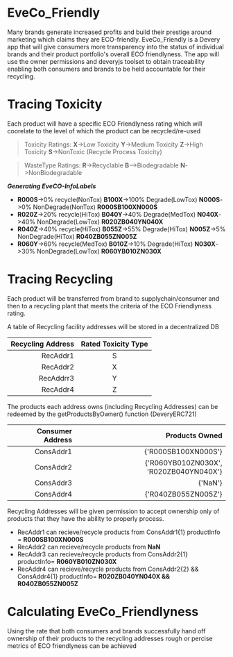 # EveCo_Friendly


Many brands generate increased profits and build their prestige around marketing which claims they are ECO-friendly.
EveCo_Friendly is a Devery app that will give consumers more transparency into the status of individual brands and their product portfolio's overall ECO friendlyness. The app will use the owner permissions and deveryjs toolset to obtain traceability enabling both consumers and brands to be held accountable for their recycling.


# Tracing Toxicity
Each product will have a specific ECO Friendlyness rating which will coorelate to the level of which the product can be recycled/re-used
>Toxicity Ratings: **X**->Low Toxicity **Y**->Medium Toxicity **Z**->High Toxicity **S**->NonToxic (Recycle Process Toxicity)

>WasteType Ratings: **R**->Recyclable **B**-->Biodegradable **N**->NonBiodegradable

**_Generating EveCO-InfoLabels_**
* **R000S**->0% recycle(NonTox) **B100X**->100% Degrade(LowTox) **N000S**->0% NonDegrade(NonTox) **R000SB100XN000S**
* **R020Z**->20% recycle(HiTox) **B040Y**->40% Degrade(MedTox) **N040X**->40% NonDegrade(LowTox) **R020ZB040YN040X**
* **R040Z**->40% recycle(HiTox) **B055Z**->55% Degrade(HiTox) **N005Z**->5% NonDegrade(HiTox) **R040ZB055ZN005Z**
* **R060Y**->60% recycle(MedTox) **B010Z**->10% Degrade(HiTox) **N030X**->30% NonDegrade(LowTox) **R060YB010ZN030X**
 
 # Tracing Recycling 
Each product will be transferred from brand to supplychain/consumer and then to a recycling plant that meets the criteria of the ECO Friendlyness rating.

A table of Recycling facility addresses will be stored in a decentralized DB  

| Recycling Address | Rated Toxicity Type | 
| -------------:|:-------------:|
| RecAddr1 | S |
| RecAddr2 | X |
| RecAddrr3 | Y |
| RecAddr4 | Z |

The products each address owns (including Recycling Addresses) can be redeemed by the getProductsByOwner() function (DeveryERC721)

| Consumer Address | Products Owned | 
| -------------:| -------------:|
| ConsAddr1 | {'R000SB100XN000S'} |
| ConsAddr2 | {'R060YB010ZN030X', 'R020ZB040YN040X'} |
| ConsAddr3 | {'NaN'} |
| ConsAddr4 | {'R040ZB055ZN005Z'} |

 Recycling Addresses will be given permission to accept ownership only of products that they have the ability to properly process.
 * RecAddr1 can recieve/recycle products from ConsAddr1{1} productInfo = **R000SB100XN000S**
 * RecAddr2 can recieve/recycle products from **NaN**
 * RecAddr3 can recieve/recycle products from ConsAddr2{1} productInfo= **R060YB010ZN030X**
 * RecAddr4 can recieve/recycle products from ConsAddr2{2} && ConsAddr4{1} productInfo= **R020ZB040YN040X && R040ZB055ZN005Z**

# Calculating EveCo_Friendlyness

Using the rate that both consumers and brands successfully hand off ownership of their products to the recycling addresses rough or percise metrics of ECO friendlyness can be achieved
